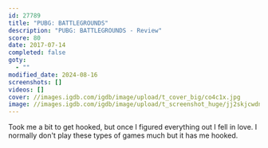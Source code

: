 ```yaml
---
id: 27789
title: "PUBG: BATTLEGROUNDS"
description: "PUBG: BATTLEGROUNDS - Review"
score: 80
date: 2017-07-14
completed: false
goty:
  - ""
modified_date: 2024-08-16
screenshots: []
videos: []
cover: //images.igdb.com/igdb/image/upload/t_cover_big/co4c1x.jpg
image: //images.igdb.com/igdb/image/upload/t_screenshot_huge/jj2skjcwdnv0qavbutlh.jpg
---
```

Took me a bit to get hooked, but once I figured everything out I fell in love. I normally don't play these types of games much but it has me hooked.